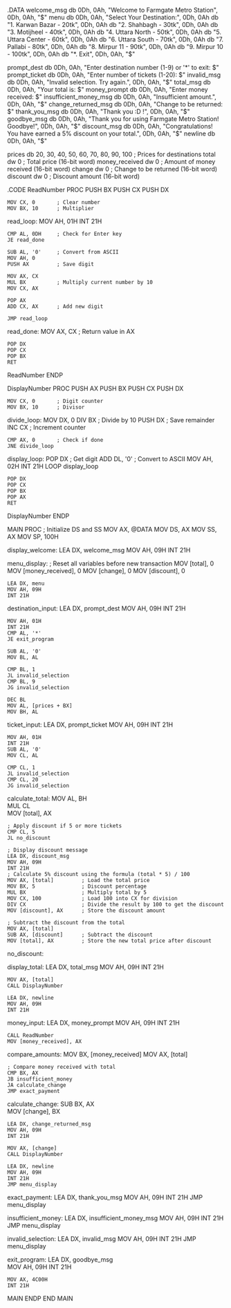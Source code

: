 .DATA
welcome_msg db 0Dh, 0Ah, "Welcome to Farmgate Metro Station", 0Dh, 0Ah, "$"
menu db 0Dh, 0Ah, "Select Your Destination:", 0Dh, 0Ah
     db "1. Karwan Bazar - 20tk", 0Dh, 0Ah
     db "2. Shahbagh - 30tk", 0Dh, 0Ah
     db "3. Motijheel - 40tk", 0Dh, 0Ah
     db "4. Uttara North - 50tk", 0Dh, 0Ah
     db "5. Uttara Center - 60tk", 0Dh, 0Ah
     db "6. Uttara South - 70tk", 0Dh, 0Ah
     db "7. Pallabi - 80tk", 0Dh, 0Ah
     db "8. Mirpur 11 - 90tk", 0Dh, 0Ah
     db "9. Mirpur 10 - 100tk", 0Dh, 0Ah
     db "*. Exit", 0Dh, 0Ah, "$"

prompt_dest db 0Dh, 0Ah, "Enter destination number (1-9) or '*' to exit: $"
prompt_ticket db 0Dh, 0Ah, "Enter number of tickets (1-20): $"
invalid_msg db 0Dh, 0Ah, "Invalid selection. Try again.", 0Dh, 0Ah, "$"
total_msg db 0Dh, 0Ah, "Your total is: $"
money_prompt db 0Dh, 0Ah, "Enter money received: $"
insufficient_money_msg db 0Dh, 0Ah, "Insufficient amount.", 0Dh, 0Ah, "$"
change_returned_msg db 0Dh, 0Ah, "Change to be returned: $"
thank_you_msg db 0Dh, 0Ah, "Thank you :D !", 0Dh, 0Ah, "$"
goodbye_msg db 0Dh, 0Ah, "Thank you for using Farmgate Metro Station! Goodbye!", 0Dh, 0Ah, "$"
discount_msg db 0Dh, 0Ah, "Congratulations! You have earned a 5% discount on your total.", 0Dh, 0Ah, "$"
newline db 0Dh, 0Ah, "$"

prices db 20, 30, 40, 50, 60, 70, 80, 90, 100  ; Prices for destinations
total dw 0               ; Total price (16-bit word)
money_received dw 0      ; Amount of money received (16-bit word)
change dw 0              ; Change to be returned (16-bit word)
discount dw 0            ; Discount amount (16-bit word)

.CODE
ReadNumber PROC
    PUSH BX
    PUSH CX
    PUSH DX
    
    MOV CX, 0       ; Clear number
    MOV BX, 10      ; Multiplier

read_loop:
    MOV AH, 01H
    INT 21H
    
    CMP AL, 0DH     ; Check for Enter key
    JE read_done
    
    SUB AL, '0'     ; Convert from ASCII
    MOV AH, 0
    PUSH AX         ; Save digit
    
    MOV AX, CX
    MUL BX          ; Multiply current number by 10
    MOV CX, AX
    
    POP AX
    ADD CX, AX      ; Add new digit
    
    JMP read_loop

read_done:
    MOV AX, CX      ; Return value in AX
    
    POP DX
    POP CX
    POP BX
    RET
ReadNumber ENDP

DisplayNumber PROC
    PUSH AX
    PUSH BX
    PUSH CX
    PUSH DX
    
    MOV CX, 0       ; Digit counter
    MOV BX, 10      ; Divisor

divide_loop:
    MOV DX, 0
    DIV BX          ; Divide by 10
    PUSH DX         ; Save remainder
    INC CX          ; Increment counter
    
    CMP AX, 0       ; Check if done
    JNE divide_loop

display_loop:
    POP DX          ; Get digit
    ADD DL, '0'     ; Convert to ASCII
    MOV AH, 02H
    INT 21H
    LOOP display_loop
    
    POP DX
    POP CX
    POP BX
    POP AX
    RET
DisplayNumber ENDP

MAIN PROC
    ; Initialize DS and SS
    MOV AX, @DATA
    MOV DS, AX
    MOV SS, AX
    MOV SP, 100H             

display_welcome:
    LEA DX, welcome_msg
    MOV AH, 09H
    INT 21H

menu_display:
    ; Reset all variables before new transaction
    MOV [total], 0
    MOV [money_received], 0
    MOV [change], 0
    MOV [discount], 0

    LEA DX, menu
    MOV AH, 09H
    INT 21H

destination_input:
    LEA DX, prompt_dest
    MOV AH, 09H
    INT 21H

    MOV AH, 01H
    INT 21H
    CMP AL, '*'              
    JE exit_program          

    SUB AL, '0'              
    MOV BL, AL               

    CMP BL, 1
    JL invalid_selection     
    CMP BL, 9
    JG invalid_selection     

    DEC BL                   
    MOV AL, [prices + BX]    
    MOV BH, AL               

ticket_input:
    LEA DX, prompt_ticket
    MOV AH, 09H
    INT 21H

    MOV AH, 01H
    INT 21H
    SUB AL, '0'              
    MOV CL, AL               

    CMP CL, 1
    JL invalid_selection     
    CMP CL, 20
    JG invalid_selection     

calculate_total:
    MOV AL, BH              
    MUL CL                   
    MOV [total], AX          

    ; Apply discount if 5 or more tickets
    CMP CL, 5
    JL no_discount

    ; Display discount message
    LEA DX, discount_msg
    MOV AH, 09H
    INT 21H
    ; Calculate 5% discount using the formula (total * 5) / 100
    MOV AX, [total]         ; Load the total price
    MOV BX, 5               ; Discount percentage
    MUL BX                  ; Multiply total by 5
    MOV CX, 100             ; Load 100 into CX for division
    DIV CX                  ; Divide the result by 100 to get the discount
    MOV [discount], AX      ; Store the discount amount

    ; Subtract the discount from the total
    MOV AX, [total]
    SUB AX, [discount]      ; Subtract the discount
    MOV [total], AX         ; Store the new total price after discount


no_discount:

display_total:
    LEA DX, total_msg
    MOV AH, 09H
    INT 21H

    MOV AX, [total]
    CALL DisplayNumber

    LEA DX, newline
    MOV AH, 09H
    INT 21H

money_input:
    LEA DX, money_prompt
    MOV AH, 09H
    INT 21H

    CALL ReadNumber         
    MOV [money_received], AX

compare_amounts:
    MOV BX, [money_received]
    MOV AX, [total]
    
    ; Compare money received with total
    CMP BX, AX
    JB insufficient_money   
    JA calculate_change     
    JMP exact_payment       

calculate_change:
    SUB BX, AX             
    MOV [change], BX       

    LEA DX, change_returned_msg     
    MOV AH, 09H
    INT 21H

    MOV AX, [change]       
    CALL DisplayNumber

    LEA DX, newline
    MOV AH, 09H
    INT 21H
    JMP menu_display

exact_payment:
    LEA DX, thank_you_msg
    MOV AH, 09H
    INT 21H
    JMP menu_display

insufficient_money:
    LEA DX, insufficient_money_msg
    MOV AH, 09H
    INT 21H
    JMP menu_display

invalid_selection:
    LEA DX, invalid_msg
    MOV AH, 09H
    INT 21H
    JMP menu_display

exit_program:
    LEA DX, goodbye_msg     
    MOV AH, 09H
    INT 21H

    MOV AX, 4C00H          
    INT 21H

MAIN ENDP
END MAIN



